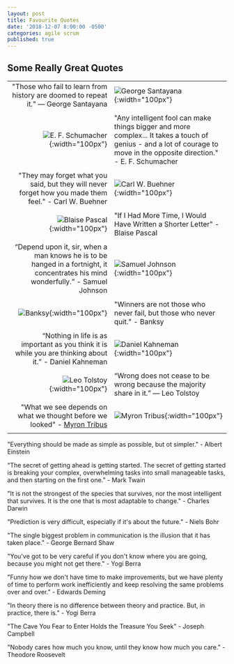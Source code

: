 ```yaml
---
layout: post
title: Favourite Quotes
date: '2018-12-07 8:00:00 -0500'
categories: agile scrum
published: true
---
```

## Some Really Great Quotes

|   |   |
| -------------: | :------------- |
| "Those who fail to learn from history are doomed to repeat it." ― George Santayana  | ![George Santayana]({{site.baseurl}}/assets/george_santayana.jpg){:width="100px"} |
| | |
| ![E. F. Schumacher]({{site.baseurl}}/assets/schumacher.jpg){:width="100px"} | "Any intelligent fool can make things bigger and more complex... It takes a touch of genius - and a lot of courage to move in the opposite direction." - E. F. Schumacher  |
| | |
| "They may forget what you said, but they will never forget how you made them feel." - Carl W. Buehner | ![Carl W. Buehner]({{site.baseurl}}/assets/buehner.jpg){:width="100px"}  |
| | |
| ![Blaise Pascal]({{site.baseurl}}/assets/blaise_pascal.jpg){:width="100px"} | "If I Had More Time, I Would Have Written a Shorter Letter" - Blaise Pascal |
| | |
| “Depend upon it, sir, when a man knows he is to be hanged in a fortnight, it concentrates his mind wonderfully.” - Samuel Johnson | ![Samuel Johnson]({{site.baseurl}}/assets/samuel_johnson.jpg){:width="100px"} |
| | |
| ![Banksy]({{site.baseurl}}/assets/banksy.jpg){:width="100px"} | "Winners are not those who never fail, but those who never quit." - Banksy |
| | |
| “Nothing in life is as important as you think it is while you are thinking about it.” - Daniel Kahneman | ![Daniel Kahneman]({{site.baseurl}}/assets/daniel_kahneman.jpg){:width="100px"} |
| | |
| ![Leo Tolstoy]({{site.baseurl}}/assets/leo_tolstoy.jpg){:width="100px"} | “Wrong does not cease to be wrong because the majority share in it.” — Leo Tolstoy |
| | |
| "What we see depends on what we thought before we looked" - [Myron Tribus](https://en.wikipedia.org/wiki/Myron_Tribus) | ![Myron Tribus]({{site.baseurl}}/assets/myron_tribus.jpg){:width="100px"} |
| | |

"Everything should be made as simple as possible, but ot simpler." - Albert Einstein

“The secret of getting ahead is getting started. The secret of getting started is breaking your complex, overwhelming tasks into small manageable tasks, and then starting on the first one.” - Mark Twain

"It is not the strongest of the species that survives, nor the most intelligent that survives. It is the one that is most adaptable to change." - Charles Darwin

"Prediction is very difficult, especially if it's about the future." - Niels Bohr

"The single biggest problem in communication is the illusion that it has taken place." - George Bernard Shaw

"You've got to be very careful if you don't know where you are going, because you might not get there." - Yogi Berra

"Funny how we don't have time to make improvements, but we have plenty of time to perform work inefficiently and keep resolving the same problems over and over." - Edwards Deming

"In theory there is no difference between theory and practice. But, in practice, there is." - Yogi Berra

"The Cave You Fear to Enter Holds the Treasure You Seek" - Joseph Campbell

"Nobody cares how much you know, until they know how much you care." - Theodore Roosevelt


